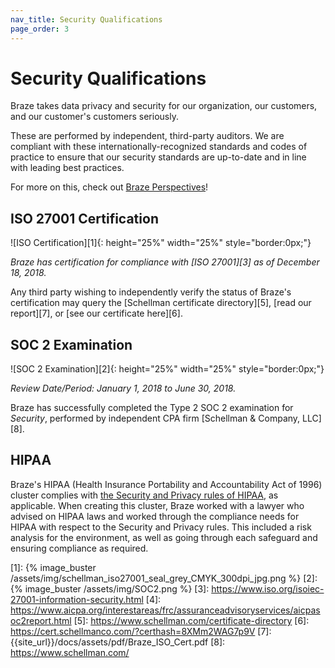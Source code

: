 ```yaml
---
nav_title: Security Qualifications
page_order: 3
---
```


# Security Qualifications

Braze takes data privacy and security for our organization, our customers, and our customer's customers seriously.

These are performed by independent, third-party auditors. We are compliant with these internationally-recognized standards and codes of practice to ensure that our security standards are up-to-date and in line with leading best practices.

For more on this, check out [Braze Perspectives](https://www.braze.com/perspectives/article/braze-soc-2-iso-27001-certified)!

## ISO 27001 Certification

![ISO Certification][1]{: height="25%" width="25%" style="border:0px;"}

_Braze has certification for compliance with [ISO 27001][3] as of December 18, 2018._

Any third party wishing to independently verify the status of Braze's certification may query the [Schellman certificate directory][5], [read our report][7], or [see our certificate here][6].

## SOC 2 Examination

![SOC 2 Examination][2]{: height="25%" width="25%" style="border:0px;"}

_Review Date/Period: January 1, 2018 to June 30, 2018._

Braze has successfully completed the Type 2 SOC 2 examination for _Security_, performed by independent CPA firm [Schellman & Company, LLC][8].

## HIPAA

Braze's HIPAA (Health Insurance Portability and Accountability Act of 1996) cluster complies with [the Security and Privacy rules of HIPAA](https://aspe.hhs.gov/report/health-insurance-portability-and-accountability-act-1996), as applicable. When creating this cluster, Braze worked with a lawyer who advised on HIPAA laws and worked through the compliance needs for HIPAA with respect to the Security and Privacy rules. This included a risk analysis for the environment, as well as going through each safeguard and ensuring compliance as required.

[1]: {% image_buster /assets/img/schellman_iso27001_seal_grey_CMYK_300dpi_jpg.png %}
[2]: {% image_buster /assets/img/SOC2.png %}
[3]: https://www.iso.org/isoiec-27001-information-security.html
[4]: https://www.aicpa.org/interestareas/frc/assuranceadvisoryservices/aicpasoc2report.html
[5]: https://www.schellman.com/certificate-directory
[6]: https://cert.schellmanco.com/?certhash=8XMm2WAG7p9V
[7]: {{site_url}}/docs/assets/pdf/Braze_ISO_Cert.pdf
[8]: https://www.schellman.com/
